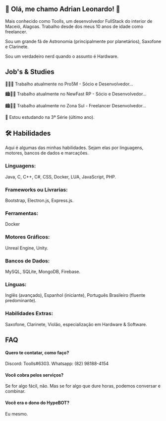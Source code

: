 
## 🚀 Olá, me chamo Adrian Leonardo! 👋
Mais conhecido como Toolls, um desenvolvedor FullStack do interior de Maceió, Alagoas.
Trabalho desde dos meus 10 anos de idade como freelancer.


Sou um grande fã de Astronomia (principalmente por planetários), Saxofone e Clarinete.

Sou um verdadeiro nerd quando o assunto é Hardware.
## Job's & Studies

🤖👩‍💻 Trabalho atualmente no Pro5M - Sócio e Desenvolvedor...

🏙️👩‍💻 Trabalho atualmente no NewFast RP - Sócio e Desenvolvedor...

🏙️👩‍💻 Trabalho atualmente no Zona Sul - Freelancer Desenvolvedor...

🧠 Estou estudando na 3ª Série (último ano).
## 🛠 Habilidades
Aqui é algumas das minhas habilidades. Sejam elas por linguagens, motores, bancos de dados e marcações.
### Linguagens: 
Java, C, C++, C#, CSS, Docker, LUA, JavaScript, PHP.
### Frameworks ou Livrarias:
Bootstrap, Electron.js, Express.js.
### Ferramentas:
Docker
### Motores Gráficos:
Unreal Engine, Unity.
### Bancos de Dados:
MySQL, SQLite, MongoDB, Firebase.
### Línguas:
Inglês (avançado), Espanhol (iniciante), Português Brasileiro (fluente predominante).
### Habilidades Extras:
Saxofone, Clarinete, Violão, especialização em Hardware & Software.
## FAQ

#### Quero te contatar, como faço?

Discord: Toolls#6303.
Whatsapp: (82) 98188-4154

#### Você cobra pelos serviços?

Se for algo fácil, não. Mas se for algo que dure horas, podemos conversar e combinar.

#### Você era o dono do HypeBOT?

Eu mesmo.

